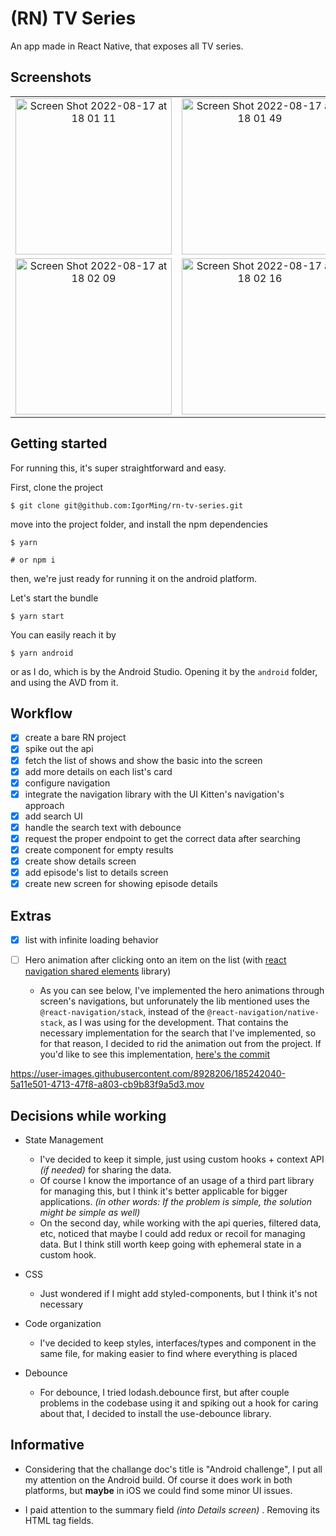 # (RN) TV Series

An app made in React Native, that exposes all TV series.

## Screenshots

|                                                                                                                                                                       |                                                                                                                                                                       |                                                                                                                                                                       |
| :-------------------------------------------------------------------------------------------------------------------------------------------------------------------: | :-------------------------------------------------------------------------------------------------------------------------------------------------------------------: | --------------------------------------------------------------------------------------------------------------------------------------------------------------------- |
| <img width="250" alt="Screen Shot 2022-08-17 at 18 01 11" src="https://user-images.githubusercontent.com/8928206/185242566-67457c42-db49-4b4c-89d7-088fb1d2ca23.png"> | <img width="250" alt="Screen Shot 2022-08-17 at 18 01 49" src="https://user-images.githubusercontent.com/8928206/185242582-08586f37-fdb6-4bc9-922c-3a2902d5726d.png"> | <img width="250" alt="Screen Shot 2022-08-17 at 18 01 59" src="https://user-images.githubusercontent.com/8928206/185242584-2c601ea9-8df5-428a-91ac-c4843f216225.png"> |
| <img width="250" alt="Screen Shot 2022-08-17 at 18 02 09" src="https://user-images.githubusercontent.com/8928206/185242590-0a73c5a2-52e5-4d54-81fc-2a805946d364.png"> | <img width="250" alt="Screen Shot 2022-08-17 at 18 02 16" src="https://user-images.githubusercontent.com/8928206/185242593-37a3a5e2-340c-4694-a4b2-71521cc365d7.png"> |

## Getting started

For running this, it's super straightforward and easy.

First, clone the project

```shell
$ git clone git@github.com:IgorMing/rn-tv-series.git
```

move into the project folder, and install the npm dependencies

```shell
$ yarn

# or npm i
```

then, we're just ready for running it on the android platform.

Let's start the bundle

```shell
$ yarn start
```

You can easily reach it by

```shell
$ yarn android
```

or as I do, which is by the Android Studio. Opening it by the `android` folder, and using the AVD from it.

## Workflow

- [x] create a bare RN project
- [x] spike out the api
- [x] fetch the list of shows and show the basic into the screen
- [x] add more details on each list's card
- [x] configure navigation
- [x] integrate the navigation library with the UI Kitten's navigation's approach
- [x] add search UI
- [x] handle the search text with debounce
- [x] request the proper endpoint to get the correct data after searching
- [x] create component for empty results
- [x] create show details screen
- [x] add episode's list to details screen
- [x] create new screen for showing episode details

## Extras

- [x] list with infinite loading behavior

- [ ] Hero animation after clicking onto an item on the list (with [react navigation shared elements](https://github.com/IjzerenHein/react-navigation-shared-element) library)
  - As you can see below, I've implemented the hero animations through screen's navigations, but unforunately the lib mentioned uses the `@react-navigation/stack`, instead of the `@react-navigation/native-stack`, as I was using for the development. That contains the necessary implementation for the search that I've implemented, so for that reason, I decided to rid the animation out from the project. If you'd like to see this implementation, [here's the commit](https://github.com/IgorMing/rn-tv-series/commit/34010cbf4e762d59f5f5f971a60b372174aa0575)

https://user-images.githubusercontent.com/8928206/185242040-5a11e501-4713-47f8-a803-cb9b83f9a5d3.mov

## Decisions while working

- State Management

  - I've decided to keep it simple, just using custom hooks + context API _(if needed)_ for sharing the data.
  - Of course I know the importance of an usage of a third part library for managing this, but I think it's better applicable for bigger applications. _(in other words: If the problem is simple, the solution might be simple as well)_
  - On the second day, while working with the api queries, filtered data, etc, noticed that maybe I could add redux or recoil for managing data. But I think still worth keep going with ephemeral state in a custom hook.

- CSS

  - Just wondered if I might add styled-components, but I think it's not necessary

- Code organization

  - I've decided to keep styles, interfaces/types and component in the same file, for making easier to find where everything is placed

- Debounce
  - For debounce, I tried lodash.debounce first, but after couple problems in the codebase using it and spiking out a hook for caring about that, I decided to install the use-debounce library.

## Informative

- Considering that the challange doc's title is "Android challenge", I put all my attention on the Android build. Of course it does work in both platforms, but **maybe** in iOS we could find some minor UI issues.

- I paid attention to the summary field _(into Details screen)_ . Removing its HTML tag fields.
